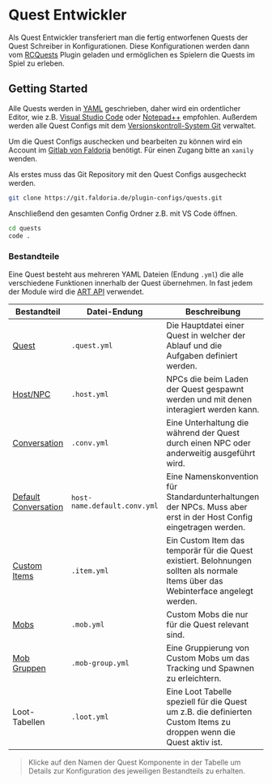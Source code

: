 # Quest Entwickler

Als Quest Entwickler transferiert man die fertig entworfenen Quests der Quest Schreiber in Konfigurationen. Diese Konfigurationen werden dann vom [RCQuests](../README.md) Plugin geladen und ermöglichen es Spielern die Quests im Spiel zu erleben.

## Getting Started

Alle Quests werden in [YAML](https://de.wikipedia.org/wiki/YAML) geschrieben, daher wird ein ordentlicher Editor, wie z.B. [Visual Studio Code](https://code.visualstudio.com/) oder [Notepad++](https://notepad-plus-plus.org/) empfohlen.
Außerdem werden alle Quest Configs mit dem [Versionskontroll-System Git](https://git-scm.com/downloads) verwaltet.

Um die Quest Configs auschecken und bearbeiten zu können wird ein Account im [Gitlab von Faldoria](https://git.faldoria.de/) benötigt. Für einen Zugang bitte an `xanily` wenden.

Als erstes muss das Git Repository mit den Quest Configs ausgecheckt werden.

```sh
git clone https://git.faldoria.de/plugin-configs/quests.git
```

Anschließend den gesamten Config Ordner z.B. mit VS Code öffnen.

```sh
cd quests
code .
```

### Bestandteile

Eine Quest besteht aus mehreren YAML Dateien (Endung `.yml`) die alle verschiedene Funktionen innerhalb der Quest übernehmen. In fast jedem der Module wird die [ART API](https://git.faldoria.de/raidcraft/raidcraft-api/blob/master/docs/ART-API.md) verwendet.

| Bestandteil                                                                                           | Datei-Endung                 | Beschreibung                                                                                                                       |
| ----------------------------------------------------------------------------------------------------- | ---------------------------- | ---------------------------------------------------------------------------------------------------------------------------------- |
| [Quest](QUEST-CONFIG.md)                                                                              | `.quest.yml`                 | Die Hauptdatei einer Quest in welcher der Ablauf und die Aufgaben definiert werden.                                                |
| [Host/NPC](https://git.faldoria.de/raidcraft/conversations/blob/master/docs/ADMIN.md#hosts)           | `.host.yml`                  | NPCs die beim Laden der Quest gespawnt werden und mit denen interagiert werden kann.                                               |
| [Conversation](https://git.faldoria.de/raidcraft/conversations/blob/master/docs/ADMIN.md)             | `.conv.yml`                  | Eine Unterhaltung die während der Quest durch einen NPC oder anderweitig ausgeführt wird.                                          |
| [Default Conversation](https://git.faldoria.de/raidcraft/conversations/blob/master/docs/ADMIN.md#hosts) | `host-name.default.conv.yml` | Eine Namenskonvention für Standardunterhaltungen der NPCs. Muss aber erst in der Host Config eingetragen werden.                   |
| [Custom Items](https://git.faldoria.de/raidcraft/rcitems/blob/master/docs/ADMIN.md#config-dateien)    | `.item.yml`                  | Ein Custom Item das temporär für die Quest existiert. Belohnungen sollten als normale Items über das Webinterface angelegt werden. |
| [Mobs](https://git.faldoria.de/raidcraft/rcmobs/blob/master/docs/ADMIN.md)                            | `.mob.yml`                   | Custom Mobs die nur für die Quest relevant sind.                                                                                   |
| [Mob Gruppen](https://git.faldoria.de/raidcraft/rcmobs/blob/master/docs/ADMIN.md#mob-gruppen)         | `.mob-group.yml`             | Eine Gruppierung von Custom Mobs um das Tracking und Spawnen zu erleichtern.                                                       |
| Loot-Tabellen                                                                                         | `.loot.yml`                  | Eine Loot Tabelle speziell für die Quest um z.B. die definierten Custom Items zu droppen wenn die Quest aktiv ist.                 |

> Klicke auf den Namen der Quest Komponente in der Tabelle um Details zur Konfiguration des jeweiligen Bestandteils zu erhalten.

